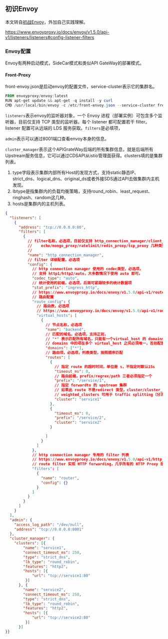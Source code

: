 ## 初识Envoy

本文转自[初战Envoy](https://github.com/imjoey/blog/issues/26)，外加自己实践理解。

https://www.envoyproxy.io/docs/envoy/v1.5.0/api-v1/listeners/listeners#config-listener-filters

### Envoy配置

Envoy有两种启动模式，SideCar模式和类似API GateWay的部署模式。

#### Front-Proxy 

front-envoy.json是启动envoy的配置文件，service-cluster表示它的集群名。

```powershell
FROM envoyproxy/envoy:latest
RUN apt-get update && apt-get -q install -y curl
CMD /usr/local/bin/envoy -c /etc/front-envoy.json --service-cluster front-proxy
```

`listeners`表示envoy的监听器对象，一个 Envoy 进程（部署实例）可包含多个监听器，目前仅支持 TCP 类型的监听器。每个 listener 都可配置若干 filter。listener 配置可从远端的 LDS 服务获取。`filters`是必填项，

`admin`表示可以通过8001端口查看envoy本身的信息。

`cluster_manager`表示这个APIGrateWay后端的所有集群信息，就是后端所有Upstream服务信息，它可以通过CDSAPI从istio管理面获得。clusters填的是集群列表。

1. type字段表示集群内部所有Host的发现方式，支持static静态IP、strict_dns、logical_dns、original_ds或者外接SDS通过API去做集群内主机发现。
2. lbtype是指集群内的负载均衡策略，支持round_robin、least_request、ringhash、random这几种。
3. hosts是集群内的主机列表。

```json
{
  "listeners": [
    {
      "address": "tcp://0.0.0.0:80",
      "filters": [
        {
          // filter名称，必选项，目前仅支持 http_connection_manager/client_ssl_auth/
          //    echo/mongo_proxy/ratelimit/redis_proxy/tcp_proxy 几种类型
          // 
          "name": "http_connection_manager",
          // filter 详细配置，必选项
          "config": {
            // http connection manager 使用的 codec类型，必选项，
            // 支持 http1/http2/auto，大多数情况下使用 auto 即可。
            "codec_type": "auto",
            // 统计使用的前缀，必选项，后面可紧跟较多的统计数据项
            "stat_prefix": "ingress_http",
            // https://www.envoyproxy.io/docs/envoy/v1.5.0/api-v1/route_config/route_config.html#config-http-conn-man-route-table
            // 路由配置
            "route_config": {
              // 路由表，必选项
              // https://www.envoyproxy.io/docs/envoy/v1.5.0/api-v1/route_config/vhost.html#config-http-conn-man-route-table-vhost
              "virtual_hosts": [
                {
                  // 节点名称，必选项
                  "name": "backend",
                  // 匹配的域名，必选项，支持正则，
                  // "*" 表示匹配所有域名，只能有一个virtual_host 的 domains 有"*"
                  // domains 中的项在多个 virtual_host 之间必须唯一，否则配置会出错
                  "domains": ["*"],
                  // 路由项，必选项，列表类型，按照顺序匹配
                  "routes": [
                    {
                      // 指定 route 的超时时间，单位是 s，不指定时默认15s
                      "timeout_ms": 0,
                      // 路由前缀，prefix/regrex/path 三者必须指定一个
                      "prefix": "/service/1",
                      // 指定 forwardto 的 upstream 集群
                      // 如果此 route 不是redirect 类型，cluster/cluster_header/weighted_clusters必须指定一个
                      // weighted_clusters 可用于 traffic splitting（分流）
                      "cluster": "service1"
                    },
                    {
                      "timeout_ms": 0,
                      "prefix": "/service/2",
                      "cluster": "service2"
                    }

                  ]
                }
              ]
            },
            // http connection manager 专用的 filter 列表
            // https://www.envoyproxy.io/docs/envoy/v1.5.0/api-v1/http_filters/router_filter.html#config-http-filters-router-v1
            // route filter 实现 HTTP forwarding，几乎所有的 HTTP Proxy 部署方式都会用到
            "filters": [
              {
                "name": "router",
                "config": {}
              }
            ]
          }
        }
      ]
    }
  ],
  "admin": {
    "access_log_path": "/dev/null",
    "address": "tcp://0.0.0.0:8001"
  },
  "cluster_manager": {
    "clusters": [{
        "name": "service1",
        "connect_timeout_ms": 250,
        "type": "strict_dns",
        "lb_type": "round_robin",
        "features": "http2",
        "hosts": [{
            "url": "tcp://service1:80"
         }]
      }, {
        "name": "service2",
        "connect_timeout_ms": 250,
        "type": "strict_dns",
        "lb_type": "round_robin",
        "features": "http2",
        "hosts": [{
            "url": "tcp://service2:80"
         }]
      }]
}}
```

